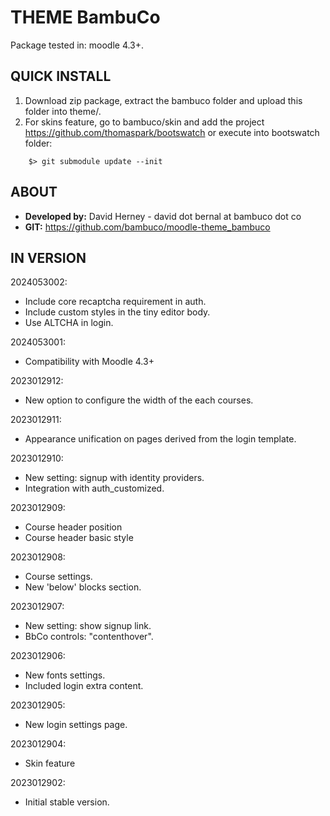 # THEME BambuCo #

Package tested in: moodle 4.3+.

## QUICK INSTALL ##

1. Download zip package, extract the bambuco folder and upload this folder into theme/.
2. For skins feature, go to bambuco/skin and add the project https://github.com/thomaspark/bootswatch or execute into bootswatch folder:
```
    $> git submodule update --init
```

## ABOUT ##
- **Developed by:** David Herney - david dot bernal at bambuco dot co
- **GIT:** https://github.com/bambuco/moodle-theme_bambuco

## IN VERSION ##
2024053002:
- Include core recaptcha requirement in auth.
- Include custom styles in the tiny editor body.
- Use ALTCHA in login.

2024053001:
- Compatibility with Moodle 4.3+

2023012912:
- New option to configure the width of the each courses.

2023012911:
- Appearance unification on pages derived from the login template.

2023012910:
- New setting: signup with identity providers.
- Integration with auth_customized.

2023012909:
- Course header position
- Course header basic style

2023012908:
- Course settings.
- New 'below' blocks section.

2023012907:
- New setting: show signup link.
- BbCo controls: "contenthover".

2023012906:
- New fonts settings.
- Included login extra content.

2023012905:
- New login settings page.

2023012904:
- Skin feature

2023012902:
- Initial stable version.
